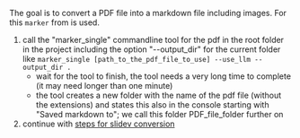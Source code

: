 The goal is to convert a PDF file into a markdown file including images.
For this `marker` from [](https://github.com/VikParuchuri/marker) is used.
1. call the "marker_single" commandline tool for the pdf in the root folder in the project including the option "--output_dir" for the current folder like `marker_single [path_to_the_pdf_file_to_use] --use_llm --output_dir .`
   - wait for the tool to finish, the tool needs a very long time to complete (it may need longer than one minute)
   - the tool creates a new folder with the name of the pdf file (without the extensions) and states this also in the console starting with "Saved markdown to"; we call this folder PDF_file_folder further on
2. continue with [steps for slidev conversion](adjust_md_for_slidev-prompt.md)
